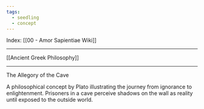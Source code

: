 ```yaml
---
tags:
  - seedling
  - concept
---
```

Index: [[00 - Amor Sapientiae Wiki]]

---

[[Ancient Greek Philosophy]]

---

The Allegory of the Cave

A philosophical concept by Plato illustrating the journey from ignorance to enlightenment. Prisoners in a cave perceive shadows on the wall as reality until exposed to the outside world.